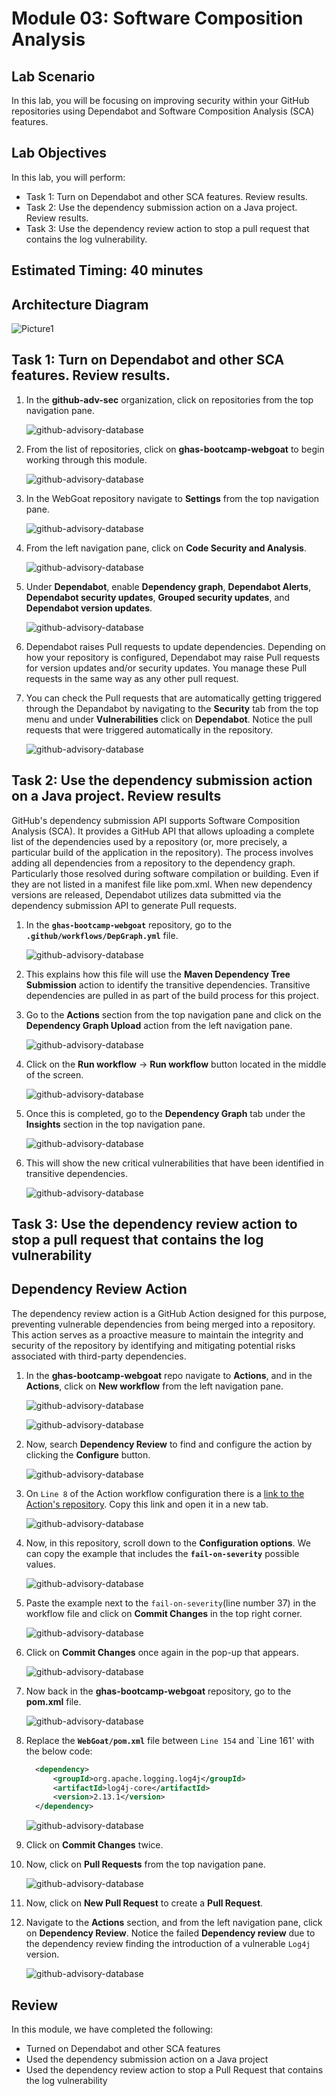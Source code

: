# Module 03: Software Composition Analysis

## Lab Scenario

In this lab, you will be focusing on improving security within your GitHub repositories using Dependabot and Software Composition Analysis (SCA) features.

## Lab Objectives
In this lab, you will perform:
- Task 1: Turn on Dependabot and other SCA features. Review results. 
- Task 2: Use the dependency submission action on a Java project. Review results. 
- Task 3: Use the dependency review action to stop a pull request that contains the log vulnerability. 

## Estimated Timing: 40 minutes

## Architecture Diagram

   ![Picture1](./images/ar03.png)

## Task 1: Turn on Dependabot and other SCA features. Review results. 

1. In the **github-adv-sec** organization, click on repositories from the top navigation pane.

   ![github-advisory-database](images/gc.png)

1. From the list of repositories, click on **ghas-bootcamp-webgoat** to begin working through this module. 

   ![github-advisory-database](images/gx3.png)

1. In the WebGoat repository navigate to **Settings** from the top navigation pane.

   ![github-advisory-database](images/g12.png)

1. From the left navigation pane, click on **Code Security and Analysis**.

   ![github-advisory-database](images/g13.png)

1. Under **Dependabot**, enable **Dependency graph**, **Dependabot Alerts**, **Dependabot security updates**, **Grouped security updates**, and **Dependabot version updates**.

   ![github-advisory-database](images/g14.png)

1. Dependabot raises Pull requests to update dependencies. Depending on how your repository is configured, Dependabot may raise Pull requests for version updates and/or security updates. You manage these Pull requests in the same way as any other pull request.

1. You can check the Pull requests that are automatically getting triggered through the Depandabot by navigating to the **Security** tab from the top menu and under **Vulnerabilities** click on **Dependabot**. Notice the pull requests that were triggered automatically in the repository.

   ![github-advisory-database](images/g15.1.png)

## Task 2: Use the dependency submission action on a Java project. Review results

GitHub's dependency submission API supports Software Composition Analysis (SCA). It provides a GitHub API that allows uploading a complete list of the dependencies used by a repository (or, more precisely, a particular build of the application in the repository).
The process involves adding all dependencies from a repository to the dependency graph. Particularly those resolved during software compilation or building. Even if they are not listed in a manifest file like pom.xml. When new dependency versions are released, Dependabot utilizes data submitted via the dependency submission API to generate Pull requests.

1. In the **`ghas-bootcamp-webgoat`** repository, go to the **`.github/workflows/DepGraph.yml`** file.

   ![github-advisory-database](images/g16.png)

1.  This explains how this file will use the **Maven Dependency Tree Submission** action to identify the transitive dependencies. Transitive dependencies are pulled in as part of the build process for this project.

1.  Go to the **Actions** section from the top navigation pane and click on the **Dependency Graph Upload** action from the left navigation pane.

    ![github-advisory-database](images/g17.png)

1.  Click on the **Run workflow** -> **Run workflow**  button located in the middle of the screen.

    ![github-advisory-database](images/g18.png)

1.  Once this is completed, go to the **Dependency Graph** tab under the **Insights** section in the top navigation pane.

    ![github-advisory-database](images/g19.png)

1.  This will show the new critical vulnerabilities that have been identified in transitive dependencies.

    ![github-advisory-database](images/g20.png)


## Task 3: Use the dependency review action to stop a pull request that contains the log vulnerability
## Dependency Review Action

The dependency review action is a GitHub Action designed for this purpose, preventing vulnerable dependencies from being merged into a repository. This action serves as a proactive measure to maintain the integrity and security of the repository by identifying and mitigating potential risks associated with third-party dependencies.

1. In the **ghas-bootcamp-webgoat** repo navigate to **Actions**, and in the **Actions**, click on **New workflow** from the left navigation pane.

    ![github-advisory-database](images/g2.1.png)

    ![github-advisory-database](images/g3.png)
 
 
 1. Now, search **Dependency Review** to find and configure the action by clicking the **Configure** button.
   
    ![github-advisory-database](images/g4.png)

1. On `Line 8` of the Action workflow configuration there is a [link to the Action's repository](https://github.com/actions/dependency-review-action). Copy this link and open it in a new tab.

   ![github-advisory-database](images/g5.png)

4. Now, in this repository, scroll down to the **Configuration options**. We can copy the example that includes the **`fail-on-severity`** possible values.

   ![github-advisory-database](images/g6.png)

5. Paste the example next to the  `fail-on-severity`(line number 37) in the workflow file and click on **Commit Changes** in the top right corner.

    ![github-advisory-database](images/g7.png)

6. Click on **Commit Changes** once again in the pop-up that appears.

   ![github-advisory-database](images/g8.png)

5. Now back in the **ghas-bootcamp-webgoat** repository, go to the **pom.xml** file.

   ![github-advisory-database](images/g9.png)
   
6. Replace the **`WebGoat/pom.xml`** file between `Line 154` and `Line 161' with the below code:
 
      ```xml
        <dependency>
            <groupId>org.apache.logging.log4j</groupId>
            <artifactId>log4j-core</artifactId>
            <version>2.13.1</version>
        </dependency>
     ```
    ![github-advisory-database](images/gx2.png)

7. Click on **Commit Changes** twice.

8. Now, click on **Pull Requests** from the top navigation pane.

   ![github-advisory-database](images/g10.png)

9. Now, click on **New Pull Request** to create a **Pull Request**. 

10. Navigate to the **Actions** section, and from the left navigation pane, click on **Dependency Review**. Notice the failed **Dependency review** due to the dependency review finding the introduction of a vulnerable `Log4j` version.

    ![github-advisory-database](images/gx1.png)

## Review

In this module, we have completed the following:
 - Turned on Dependabot and other SCA features
-  Used the dependency submission action on a Java project
-  Used the dependency review action to stop a Pull Request that contains the log vulnerability
